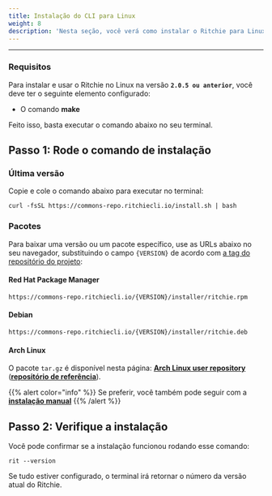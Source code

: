 ```yaml
---
title: Instalação do CLI para Linux
weight: 8
description: 'Nesta seção, você verá como instalar o Ritchie para Linux.'
---
```


---

### **Requisitos**

Para instalar e usar o Ritchie no Linux na versão **`2.0.5 ou anterior`**,  você deve ter o seguinte elemento configurado:

* O comando **make**

Feito isso, basta executar o comando abaixo no seu terminal.

## Passo 1: Rode o comando de instalação

### Última versão

Copie e cole o comando abaixo para executar no terminal:

```text
curl -fsSL https://commons-repo.ritchiecli.io/install.sh | bash
```

### Pacotes

Para baixar uma versão ou um pacote específico, use as URLs abaixo no seu navegador, substituindo o campo `{VERSION}` de acordo com [a tag do repositório do projeto](https://github.com/ZupIT/ritchie-cli/tags):

#### Red Hat Package Manager

```url
https://commons-repo.ritchiecli.io/{VERSION}/installer/ritchie.rpm
```

#### Debian

```url
https://commons-repo.ritchiecli.io/{VERSION}/installer/ritchie.deb
```

#### Arch Linux

O pacote `tar.gz` é disponível nesta página: [**Arch Linux user repository**](https://aur.archlinux.org/packages/ritchie-cli/) ([**repositório de referência**](https://github.com/avelino/ritchie-cli-archpack)).

{{% alert color="info" %}}
Se preferir, você também pode seguir com a [**instalação manual**](/docs-ritchie/pt-br/primeiros-passos/instalação-manual/)
{{% /alert %}}

## Passo 2: Verifique a instalação

Você pode confirmar se a instalação funcionou rodando esse comando:

```text
rit --version
```

Se tudo estiver configurado, o terminal irá retornar o número da versão atual do Ritchie.
